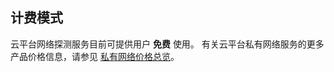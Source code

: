 ## 计费模式
云平台网络探测服务目前可提供用户 **免费** 使用。
有关云平台私有网络服务的更多产品价格信息，请参见 [私有网络价格总览](http://tce.fsphere.cn/document/product/215/3079)。